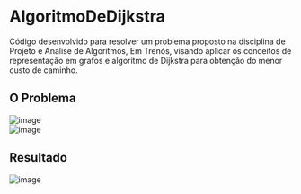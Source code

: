 # AlgoritmoDeDijkstra
Código desenvolvido para resolver um problema proposto na disciplina de Projeto e Analise de Algoritmos, Em Trenós, visando aplicar os conceitos de representação em grafos e algoritmo de Dijkstra para obtenção do menor custo de caminho.

## O Problema
![image](https://user-images.githubusercontent.com/100099053/224517486-82bef427-4c27-4126-85c4-eba45b81fcd6.png) </Br>
![image](https://user-images.githubusercontent.com/100099053/224517598-a578136b-2840-48cb-8925-b9f428cdc356.png)

## Resultado
![image](https://user-images.githubusercontent.com/100099053/224517666-48392a6b-7976-4624-8ae7-cc7584024321.png)
